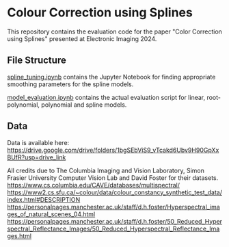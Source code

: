 # Colour Correction using Splines

This repository contains the evaluation code for the paper "Color Correction using Splines" presented at Electronic Imaging 2024.

## File Structure

[spline_tuning.ipynb](spline_tuning.ipynb) contains the Jupyter Notebook for finding appropriate smoothing parameters for the spline models.

[model_evaluation.ipynb](model_evaluation.ipynb) contains the actual evaluation script for linear, root-polynomial, polynomial and spline models.

## Data

Data is available here: https://drive.google.com/drive/folders/1bgSEbViS9_vTcakd6Ubv9H90GpXxBUfR?usp=drive_link

All credits due to The Columbia Imaging and Vision Laboratory, Simon Frasier University Computer Vision Lab and David Foster for their datasets.
https://www.cs.columbia.edu/CAVE/databases/multispectral/
https://www2.cs.sfu.ca/~colour/data/colour_constancy_synthetic_test_data/index.html#DESCRIPTION
https://personalpages.manchester.ac.uk/staff/d.h.foster/Hyperspectral_images_of_natural_scenes_04.html
https://personalpages.manchester.ac.uk/staff/d.h.foster/50_Reduced_Hyperspectral_Reflectance_Images/50_Reduced_Hyperspectral_Reflectance_Images.html
